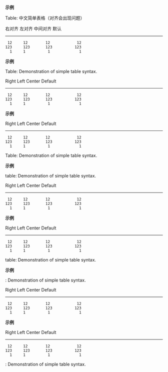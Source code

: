 <!-- 标题是一个以字符串Table:（或 table:或仅:）开头的段落，该字符串将被删除。它可以出现在表格之前或之后。-->

**示例**

Table: 中文简单表格（对齐会出现问题）

  右对齐    左对齐     中间对齐     默认
-------    ------ ----------   -------
     12     12        12            12
    123     123       123          123
      1     1          1             1

**示例**

Table: Demonstration of simple table syntax.

  Right    Left     Center     Default
-------    ------ ----------   -------
     12     12        12            12
    123     123       123          123
      1     1          1             1

**示例**

  Right    Left     Center     Default
-------    ------ ----------   -------
     12     12        12            12
    123     123       123          123
      1     1          1             1

Table: Demonstration of simple table syntax.

**示例**

table: Demonstration of simple table syntax.

  Right    Left     Center     Default
-------    ------ ----------   -------
     12     12        12            12
    123     123       123          123
      1     1          1             1

**示例**

  Right    Left     Center     Default
-------    ------ ----------   -------
     12     12        12            12
    123     123       123          123
      1     1          1             1

table: Demonstration of simple table syntax.

**示例**

: Demonstration of simple table syntax.

  Right    Left     Center     Default
-------    ------ ----------   -------
     12     12        12            12
    123     123       123          123
      1     1          1             1

**示例**

  Right    Left     Center     Default
-------    ------ ----------   -------
     12     12        12            12
    123     123       123          123
      1     1          1             1

: Demonstration of simple table syntax.

